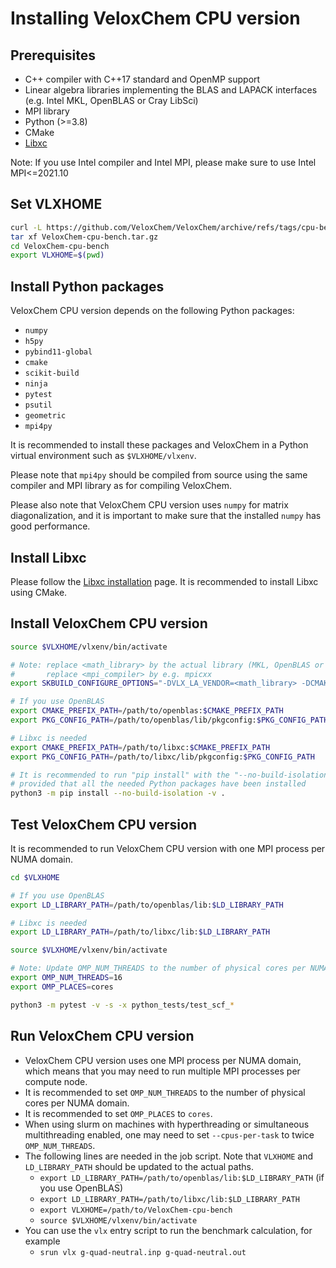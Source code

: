 # Installing VeloxChem CPU version

## Prerequisites

- C++ compiler with C++17 standard and OpenMP support
- Linear algebra libraries implementing the BLAS and LAPACK interfaces (e.g. Intel MKL, OpenBLAS or Cray LibSci)
- MPI library
- Python (>=3.8)
- CMake
- [Libxc](https://libxc.gitlab.io/)

Note: If you use Intel compiler and Intel MPI, please make sure to use Intel MPI<=2021.10

## Set VLXHOME

```bash
curl -L https://github.com/VeloxChem/VeloxChem/archive/refs/tags/cpu-bench.tar.gz -o VeloxChem-cpu-bench.tar.gz
tar xf VeloxChem-cpu-bench.tar.gz
cd VeloxChem-cpu-bench
export VLXHOME=$(pwd)
```

## Install Python packages

VeloxChem CPU version depends on the following Python packages:

- `numpy`
- `h5py`
- `pybind11-global`
- `cmake`
- `scikit-build`
- `ninja`
- `pytest`
- `psutil`
- `geometric`
- `mpi4py`

It is recommended to install these packages and VeloxChem in a Python virtual environment such as `$VLXHOME/vlxenv`.

Please note that `mpi4py` should be compiled from source using the same compiler and MPI library as for compiling VeloxChem. 

Please also note that VeloxChem CPU version uses `numpy` for matrix diagonalization, and it is important to make sure that
the installed `numpy` has good performance.

## Install Libxc

Please follow the [Libxc installation](https://libxc.gitlab.io/installation/) page. It is recommended to install Libxc using CMake.

## Install VeloxChem CPU version

```bash
source $VLXHOME/vlxenv/bin/activate

# Note: replace <math_library> by the actual library (MKL, OpenBLAS or Cray)
#       replace <mpi_compiler> by e.g. mpicxx
export SKBUILD_CONFIGURE_OPTIONS="-DVLX_LA_VENDOR=<math_library> -DCMAKE_CXX_COMPILER=<mpi_cxx_compiler>"

# If you use OpenBLAS
export CMAKE_PREFIX_PATH=/path/to/openblas:$CMAKE_PREFIX_PATH
export PKG_CONFIG_PATH=/path/to/openblas/lib/pkgconfig:$PKG_CONFIG_PATH

# Libxc is needed
export CMAKE_PREFIX_PATH=/path/to/libxc:$CMAKE_PREFIX_PATH
export PKG_CONFIG_PATH=/path/to/libxc/lib/pkgconfig:$PKG_CONFIG_PATH

# It is recommended to run "pip install" with the "--no-build-isolation" option,
# provided that all the needed Python packages have been installed
python3 -m pip install --no-build-isolation -v .
```

## Test VeloxChem CPU version

It is recommended to run VeloxChem CPU version with one MPI process per NUMA domain.

```bash
cd $VLXHOME

# If you use OpenBLAS
export LD_LIBRARY_PATH=/path/to/openblas/lib:$LD_LIBRARY_PATH

# Libxc is needed
export LD_LIBRARY_PATH=/path/to/libxc/lib:$LD_LIBRARY_PATH

source $VLXHOME/vlxenv/bin/activate

# Note: Update OMP_NUM_THREADS to the number of physical cores per NUMA domain
export OMP_NUM_THREADS=16
export OMP_PLACES=cores

python3 -m pytest -v -s -x python_tests/test_scf_*
```

## Run VeloxChem CPU version

- VeloxChem CPU version uses one MPI process per NUMA domain, which means that you may
  need to run multiple MPI processes per compute node.
- It is recommended to set `OMP_NUM_THREADS` to the number of physical cores per NUMA domain.
- It is recommended to set `OMP_PLACES` to `cores`.
- When using slurm on machines with hyperthreading or simultaneous multithreading enabled,
  one may need to set ``--cpus-per-task`` to twice `OMP_NUM_THREADS`.
- The following lines are needed in the job script. Note that `VLXHOME` and `LD_LIBRARY_PATH` should be updated to the actual paths.
  - `export LD_LIBRARY_PATH=/path/to/openblas/lib:$LD_LIBRARY_PATH`  (if you use OpenBLAS)
  - `export LD_LIBRARY_PATH=/path/to/libxc/lib:$LD_LIBRARY_PATH`
  - `export VLXHOME=/path/to/VeloxChem-cpu-bench`
  - `source $VLXHOME/vlxenv/bin/activate`
- You can use the `vlx` entry script to run the benchmark calculation, for example
  - `srun vlx g-quad-neutral.inp g-quad-neutral.out`
